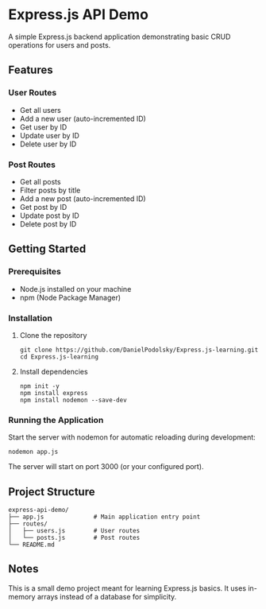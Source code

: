 # Express.js API Demo

A simple Express.js backend application demonstrating basic CRUD operations for users and posts.

## Features

### User Routes
- Get all users
- Add a new user (auto-incremented ID)
- Get user by ID
- Update user by ID
- Delete user by ID

### Post Routes
- Get all posts
- Filter posts by title
- Add a new post (auto-incremented ID)
- Get post by ID
- Update post by ID
- Delete post by ID

## Getting Started

### Prerequisites
- Node.js installed on your machine
- npm (Node Package Manager)

### Installation

1. Clone the repository
   ```
   git clone https://github.com/DanielPodolsky/Express.js-learning.git
   cd Express.js-learning
   ```

2. Install dependencies
   ```
   npm init -y
   npm install express
   npm install nodemon --save-dev
   ```

### Running the Application

Start the server with nodemon for automatic reloading during development:
```
nodemon app.js
```

The server will start on port 3000 (or your configured port).

## Project Structure

```
express-api-demo/
├── app.js              # Main application entry point
├── routes/
│   ├── users.js        # User routes
│   └── posts.js        # Post routes
└── README.md
```

## Notes

This is a small demo project meant for learning Express.js basics. It uses in-memory arrays instead of a database for simplicity.
